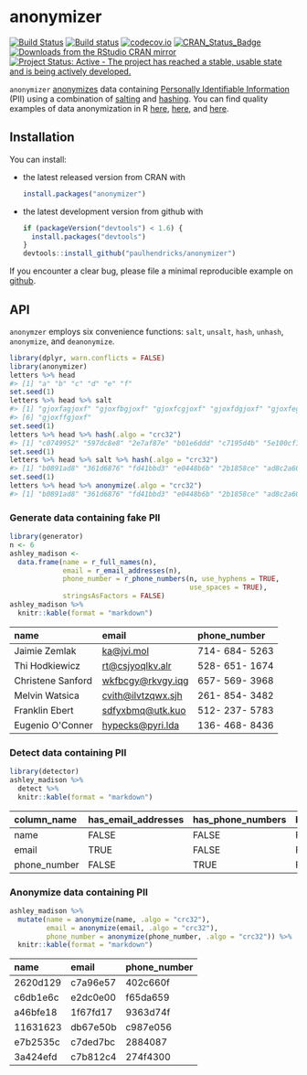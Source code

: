 <!-- README.md is generated from README.Rmd. Please edit that file -->
anonymizer
==========

[![Build Status](https://travis-ci.org/paulhendricks/anonymizer.png?branch=master)](https://travis-ci.org/paulhendricks/anonymizer) [![Build status](https://ci.appveyor.com/api/projects/status/qu5j8q9wvit2i3pe/branch/master?svg=true)](https://ci.appveyor.com/project/paulhendricks/anonymizer/branch/master) [![codecov.io](http://codecov.io/github/paulhendricks/anonymizer/coverage.svg?branch=master)](http://codecov.io/github/paulhendricks/anonymizer?branch=master) [![CRAN\_Status\_Badge](http://www.r-pkg.org/badges/version/anonymizer)](http://cran.r-project.org/package=anonymizer) [![Downloads from the RStudio CRAN mirror](http://cranlogs.r-pkg.org/badges/anonymizer)](http://cran.rstudio.com/package=anonymizer) [![Project Status: Active - The project has reached a stable, usable state and is being actively developed.](http://www.repostatus.org/badges/0.1.0/active.svg)](http://www.repostatus.org/#active)

`anonymizer` [anonymizes](https://en.wikipedia.org/wiki/Data_anonymization) data containing [Personally Identifiable Information](https://en.wikipedia.org/wiki/Personally_identifiable_information) (PII) using a combination of [salting](https://en.wikipedia.org/wiki/Salt_%28cryptography%29) and [hashing](https://en.wikipedia.org/wiki/Hash_function). You can find quality examples of data anonymization in R [here](http://jangorecki.github.io/blog/2014-11-07/Data-Anonymization-in-R.html), [here](http://stackoverflow.com/questions/10454973/how-to-create-example-data-set-from-private-data-replacing-variable-names-and-l), and [here](http://4dpiecharts.com/2011/08/23/anonymising-data/).

Installation
------------

You can install:

-   the latest released version from CRAN with

    ``` r
    install.packages("anonymizer")
    ```

-   the latest development version from github with

    ``` r
    if (packageVersion("devtools") < 1.6) {
      install.packages("devtools")
    }
    devtools::install_github("paulhendricks/anonymizer")
    ```

If you encounter a clear bug, please file a minimal reproducible example on [github](https://github.com/paulhendricks/anonymizer/issues).

API
---

`anonymzer` employs six convenience functions: `salt`, `unsalt`, `hash`, `unhash`, `anonymize`, and `deanonymize`.

``` r
library(dplyr, warn.conflicts = FALSE)
library(anonymizer)
letters %>% head
#> [1] "a" "b" "c" "d" "e" "f"
set.seed(1)
letters %>% head %>% salt
#> [1] "gjoxfagjoxf" "gjoxfbgjoxf" "gjoxfcgjoxf" "gjoxfdgjoxf" "gjoxfegjoxf"
#> [6] "gjoxffgjoxf"
set.seed(1)
letters %>% head %>% hash(.algo = "crc32")
#> [1] "c0749952" "597dc8e8" "2e7af87e" "b01e6ddd" "c7195d4b" "5e100cf1"
set.seed(1)
letters %>% head %>% salt %>% hash(.algo = "crc32")
#> [1] "b0891ad8" "361d6876" "fd41bbd3" "e0448b6b" "2b1858ce" "ad8c2a60"
set.seed(1)
letters %>% head %>% anonymize(.algo = "crc32")
#> [1] "b0891ad8" "361d6876" "fd41bbd3" "e0448b6b" "2b1858ce" "ad8c2a60"
```

### Generate data containing fake PII

``` r
library(generator)
n <- 6
ashley_madison <- 
  data.frame(name = r_full_names(n), 
             email = r_email_addresses(n), 
             phone_number = r_phone_numbers(n, use_hyphens = TRUE, 
                                            use_spaces = TRUE), 
             stringsAsFactors = FALSE)
ashley_madison %>% 
  knitr::kable(format = "markdown")
```

| name              | email                | phone\_number  |
|:------------------|:---------------------|:---------------|
| Jaimie Zemlak     | <ka@jvi.mol>         | 714- 684- 5263 |
| Thi Hodkiewicz    | <rt@csjyoqlkv.alr>   | 528- 651- 1674 |
| Christene Sanford | <wkfbcgy@rkvgy.iqg>  | 657- 569- 3968 |
| Melvin Watsica    | <cvith@ilvtzqwx.sjh> | 261- 854- 3482 |
| Franklin Ebert    | <sdfyxbmq@utk.kuo>   | 512- 237- 5783 |
| Eugenio O'Conner  | <hypecks@pyri.lda>   | 136- 468- 8436 |

### Detect data containing PII

``` r
library(detector)
ashley_madison %>% 
  detect %>% 
  knitr::kable(format = "markdown")
```

| column\_name  | has\_email\_addresses | has\_phone\_numbers | has\_national\_identification\_numbers |
|:--------------|:----------------------|:--------------------|:---------------------------------------|
| name          | FALSE                 | FALSE               | FALSE                                  |
| email         | TRUE                  | FALSE               | FALSE                                  |
| phone\_number | FALSE                 | TRUE                | FALSE                                  |

### Anonymize data containing PII

``` r
ashley_madison %>% 
  mutate(name = anonymize(name, .algo = "crc32"), 
         email = anonymize(email, .algo = "crc32"), 
         phone_number = anonymize(phone_number, .algo = "crc32")) %>% 
  knitr::kable(format = "markdown")
```

| name     | email    | phone\_number |
|:---------|:---------|:--------------|
| 2620d129 | c7a96e57 | 402c660f      |
| c6db1e6c | e2dc0e00 | f65da659      |
| a46bfe18 | 1f67fd17 | 9363d74f      |
| 11631623 | db67e50b | c987e056      |
| e7b2535c | c7ded7bc | 2884087       |
| 3a424efd | c7b812c4 | 274f4300      |
